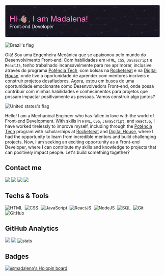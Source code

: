 ![Header](https://github.com/madalena-rocha/madalena-rocha/blob/main/assets/github-header-image-en.png)

<img src="https://user-images.githubusercontent.com/102333181/183000071-0c8845b5-e71b-4c74-8912-05e3145f3fa1.png" alt="Brazil's flag" width="40">

Olá! Sou uma Engenheira Mecânica que se apaixonou pelo mundo do Desenvolvimento Front-end. Com habilidades em `HTML`, `CSS`, `JavaScript` e `ReactJS`, tenho trabalhado incansavelmente para me aprimorar, inclusive através do programa [Potência Tech](https://potenciatech.com.br/), com bolsas na [Rocketseat](https://www.rocketseat.com.br/) e na [Digital House](https://www.digitalhouse.com/br), onde tive a oportunidade de aprender com mentores incríveis e construir projetos desafiadores. Agora, estou em busca de uma oportunidade emocionante como Desenvolvedora Front-end, onde possa contribuir com minhas habilidades e conhecimentos para projetos que possam impactar positivamente as pessoas. Vamos construir algo juntos?

<img src="https://user-images.githubusercontent.com/102333181/183000154-724b273a-f987-4128-88c0-0edc3b809bde.png" alt="United states's flag" width="40">

Hello! I am a Mechanical Engineer who has fallen in love with the world of Front-end Development. With skills in `HTML`, `CSS`, `JavaScript`, and `ReactJS`, I have worked tirelessly to improve myself, including through the [Potência Tech](https://potenciatech.com.br/) program with scholarships at [Rocketseat](https://www.rocketseat.com.br/) and [Digital House](https://www.digitalhouse.com/br), where I had the opportunity to learn from incredible mentors and build challenging projects. Now, I am seeking an exciting opportunity as a Front-end Developer, where I can contribute my skills and knowledge to projects that can positively impact people. Let's build something together?

## Contact me
                
<a href="https://www.linkedin.com/in/madalena-machado-rocha/" target="_blank"><img src="https://img.shields.io/badge/-LinkedIn-%230077B5?style=for-the-badge&logo=linkedin&logoColor=white" target="_blank"></a>
<a href="mailto:rochamada1997m@gmail.com"><img src="https://img.shields.io/badge/-Gmail-%23333?style=for-the-badge&logo=gmail&logoColor=white" target="_blank"></a>
<a href="http://discordapp.com/users/827312692905377802" target="_blank"><img src="https://img.shields.io/badge/Discord-7289DA?style=for-the-badge&logo=discord&logoColor=white" target="_blank"></a> 
<a href="https://www.instagram.com/madalena_machado_r/" target="_blank"><img src="https://img.shields.io/badge/-Instagram-%23E4405F?style=for-the-badge&logo=instagram&logoColor=white" target="_blank"></a>

## Techs & Tools

![HTML](https://img.shields.io/badge/-HTML-05122A?style=flat&logo=HTML5)&nbsp;
![CSS](https://img.shields.io/badge/-CSS-05122A?style=flat&logo=CSS3&logoColor=1572B6)&nbsp;
![JavaScript](https://img.shields.io/badge/-JavaScript-05122A?style=flat&logo=javascript)&nbsp;
![ReactJS](https://img.shields.io/badge/-ReactJS-05122A?style=flat&logo=react)&nbsp;
![NodeJS](https://img.shields.io/badge/-NodeJS-05122A?style=flat&logo=node.js)&nbsp;
![SQL](https://img.shields.io/badge/-SQL-05122A?style=flat&logo=sqlite)&nbsp;
![Git](https://img.shields.io/badge/-Git-05122A?style=flat&logo=git)&nbsp;
![GitHub](https://img.shields.io/badge/-GitHub-05122A?style=flat&logo=github)&nbsp;

## GitHub Analytics

<img height="180em" src="https://github-readme-stats.vercel.app/api/top-langs/?username=madalena-rocha&layout=compact&langs_count=7&theme=omni"/>
<img height="180em" src="https://github-readme-stats.vercel.app/api?username=madalena-rocha&show_icons=true&theme=omni&include_all_commits=true&count_private=true"/>
<img height="180em" src="https://github-readme-streak-stats.herokuapp.com/?user=madalena-rocha&theme=omni" alt="stats"/>

## Badges

[![@madalena's Holopin board](https://holopin.me/madalena)](https://holopin.io/@madalena)

